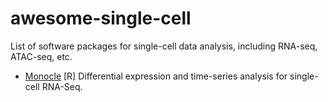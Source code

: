 # awesome-single-cell
List of software packages for single-cell data analysis, including RNA-seq, ATAC-seq, etc.

- [Monocle](http://cole-trapnell-lab.github.io/monocle-release/) [R] Differential expression and time-series analysis for single-cell RNA-Seq.

